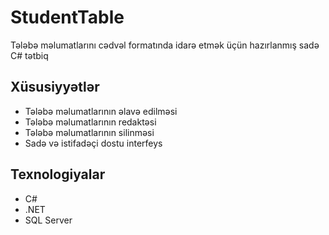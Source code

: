 # StudentTable
Tələbə məlumatlarını cədvəl formatında idarə etmək üçün hazırlanmış sadə C# tətbiq

## Xüsusiyyətlər
- Tələbə məlumatlarının əlavə edilməsi
- Tələbə məlumatlarının redaktəsi
- Tələbə məlumatlarının silinməsi
- Sadə və istifadəçi dostu interfeys

## Texnologiyalar
- C#
- .NET
- SQL Server
